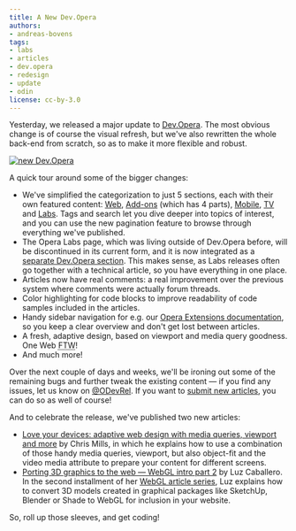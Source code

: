 ```yaml
---
title: A New Dev.Opera
authors:
- andreas-bovens
tags:
- labs
- articles
- dev.opera
- redesign
- update
- odin
license: cc-by-3.0
---
```


<p>Yesterday, we released a major update to <a href="http://dev.opera.com">Dev.Opera</a>. The most obvious change is of course the visual refresh, but we&#39;ve also rewritten the whole back-end from scratch, so as to make it more flexible and robust.</p>
<p><a href="http://dev.opera.com/"><img src="{{ page.id }}/devopera620.png" alt="new Dev.Opera" /></a></p>

<p>A quick tour around some of the bigger changes:</p>
<ul>
<li>We&#39;ve simplified the categorization to just 5 sections, each with their own featured content: <a href="http://dev.opera.com/web">Web</a>, <a href="http://dev.opera.com/addons">Add-ons</a> (which has 4 parts), <a href="http://dev.opera.com/mobile">Mobile</a>, <a href="http://dev.opera.com/tv">TV</a> and <a href="http://dev.opera.com/labs">Labs</a>. Tags and search let you dive deeper into topics of interest, and you can use the new pagination feature to browse through everything we&#39;ve published.</li>
<li>The Opera Labs page, which was living outside of Dev.Opera before, will be discontinued in its current form, and it is now integrated as a <a href="http://dev.opera.com/labs">separate Dev.Opera section</a>. This makes sense, as Labs releases often go together with a technical article, so you have everything in one place.</li>
<li>Articles now have real comments: a real improvement over the previous system where comments were actually forum threads.</li>
<li>Color highlighting for code blocks to improve readability of code samples included in the articles.</li>
<li>Handy sidebar navigation for e.g. our <a href="http://dev.opera.com/addons/extensions/">Opera Extensions documentation</a>, so you keep a clear overview and don&#39;t get lost between articles.</li>
<li>A fresh, adaptive design, based on viewport and media query goodness. One Web <abbr title="for the win">FTW</abbr>!</li>
<li>And much more!</li>
</ul>

<p>Over the next couple of days and weeks, we&#39;ll be ironing out some of the remaining bugs and further tweak the existing content — if you find any issues, let us know on <a href="http://twitter.com/odevrel/">@ODevRel</a>. If you want to <a href="http://dev.opera.com/articles/create">submit new articles</a>, you can do so as well of course!</p>

<p>And to celebrate the release, we&#39;ve published two new articles:</p>
<ul>
<li><a href="http://dev.opera.com/articles/view/love-your-devices-adaptive-web-design-with-media-queries-viewport-and-more">Love your devices: adaptive web design with media queries, viewport and more</a> by Chris Mills, in which he explains how to use a combination of those handy media queries, viewport, but also object-fit and the video media attribute to prepare your content for different screens.</li>
<li><a href="http://dev.opera.com/articles/view/porting-3d-graphics-to-the-web-webgl-intro-part-2">Porting 3D graphics to the web — WebGL intro part 2</a> by Luz Caballero. In the second installment of her <a href="http://dev.opera.com/articles/tags/webgl">WebGL article series</a>, Luz explains how to convert 3D models created in graphical packages like SketchUp, Blender or Shade to WebGL for inclusion in your website.</li>
</ul>
<p>So, roll up those sleeves, and get coding!</p>
